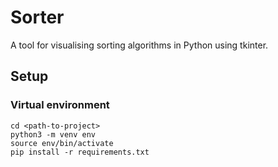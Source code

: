 # Sorter

A tool for visualising sorting algorithms in Python using tkinter.

## Setup

### Virtual environment

```commandline
cd <path-to-project>
python3 -m venv env
source env/bin/activate
pip install -r requirements.txt
```
